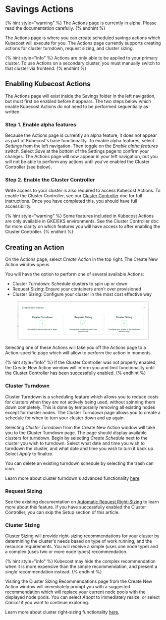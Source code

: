 # Savings Actions

{% hint style="warning" %}
The Actions page is currently in alpha. Please read the documentation carefully.
{% endhint %}

The Actions page is where you can create scheduled savings actions which Kubecost will execute for you. The Actions page currently supports creating actions for cluster turndown, request sizing, and cluster sizing.

{% hint style="info" %}
Actions are only able to be applied to your primary cluster. To use Actions on a secondary cluster, you must manually switch to that cluster via frontend.
{% endhint %}

## Enabling Kubecost Actions

The Actions page will exist inside the Savings folder in the left navigation, but must first be enabled before it appears. The two steps below which enable Kubecost Actions do not need to be performed sequentially as written.

### Step 1. Enable alpha features

Because the Actions page is currently an alpha feature, it does not appear as part of Kubecost's base functionality. To enable alpha features, select _Settings_ from the left navigation. Then toggle on the _Enable alpha features_ switch. Select _Save_ at the bottom of the Settings page to confirm your changes. The Actions page will now appear in your left navigation, but you will not be able to perform any actions until you've enabled the Cluster Controller (see below).

### Step 2. Enable the Cluster Controller

Write access to your cluster is also required to access Kubecost Actions. To enable the Cluster Controller, see our [Cluster Controller](https://docs.kubecost.com/install-and-configure/advanced-configuration/controller) doc for full instructions. Once you have completed this, you should have full accessibility.

{% hint style="warning" %}
Some features included in Kubecost Actions are only available in GKE/EKS environments. See the Cluster Controller doc for more clarity on which features you will have access to after enabling the Cluster Controller.
{% endhint %}

## Creating an Action

On the Actions page, select _Create Action_ in the top right. The Create New Action window opens.

You will have the option to perform one of several available Actions:

* Cluster Turndown: Schedule clusters to spin up or down
* Request Sizing: Ensure your containers aren't over provisioned
* Cluster Sizing: Configure your cluster in the most cost effective way

<figure><img src="../../../.gitbook/assets/image (2).png" alt=""><figcaption></figcaption></figure>

Selecting one of these Actions will take you off the Actions page to a Action-specific page which will allow to perform the action in moments.

{% hint style="info" %}
If the Cluster Controller was not properly enabled, the Create New Action window will inform you and limit functionality until the Cluster Controller has been successfully enabled.
{% endhint %}

### Cluster Turndown

Cluster Turndown is a scheduling feature which allows you to reduce costs for clusters when they are not actively being used, without spinning them down completely. This is done by temporarily removing all existing nodes except for master nodes. The Cluster Turndown page allows you to create a schedule for when to turn your cluster down and up again.

Selecting _Cluster Turndown_ from the Create New Action window will take you to the Cluster Turndown page. The page should display available clusters for turndown. Begin by selecting _Create Schedule_ next to the cluster you wish to turndown. Select what date and time you wish to turndown the cluster, and what date and time you wish to turn it back up. Select _Apply_ to finalize.

You can delete an existing turndown schedule by selecting the trash can icon.

Learn more about cluster turndown's advanced functionality [here](https://docs.kubecost.com/install-and-configure/advanced-configuration/controller/cluster-turndown).

### Request Sizing

See the existing documentation on [Automatic Request Right-Sizing](https://docs.kubecost.com/using-kubecost/navigating-the-kubecost-ui/savings/auto-request-sizing) to learn more about this feature. If you have successfully enabled the Cluster Controller, you can skip the Setup section of this article.

### Cluster Sizing

Cluster Sizing will provide right-sizing recommendations for your cluster by determining the cluster's needs based on type of work running, and the resource requirements. You will receive a simple (uses one node type) and a complex (uses two or more node types) recommendation.

{% hint style="info" %}
Kubecost may hide the complex recommendation when it is more expensive than the simple recommendation, and present a single recommendation instead.
{% endhint %}

Visiting the Cluster Sizing Recommendations page from the Create New Action window will immediately prompt you with a suggested recommendation which will replace your current node pools with the displayed node pools. You can select _Adopt_ to immediately resize, or select _Cancel_ if you want to continue exploring.

Learn more about cluster right-sizing functionality [here](https://docs.kubecost.com/using-kubecost/navigating-the-kubecost-ui/savings/cluster-right-sizing-recommendations).
